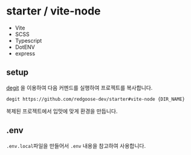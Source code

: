 # starter / vite-node

- Vite
- SCSS
- Typescript
- DotENV
- express


## setup

[degit](https://github.com/Rich-Harris/degit) 을 이용하여 다음 커멘드를 실행하여 프로젝트를 복사합니다.

```shell
degit https://github.com/redgoose-dev/starter#vite-node {DIR_NAME}
```

복제된 프로젝트에서 입맛에 맞게 환경을 만듭니다.


## .env

`.env.local`파일을 만들어서 `.env` 내용을 참고하여 사용합니다.
